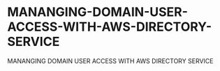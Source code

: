 # MANANGING-DOMAIN-USER-ACCESS-WITH-AWS-DIRECTORY-SERVICE
MANANGING DOMAIN USER ACCESS WITH AWS DIRECTORY SERVICE
